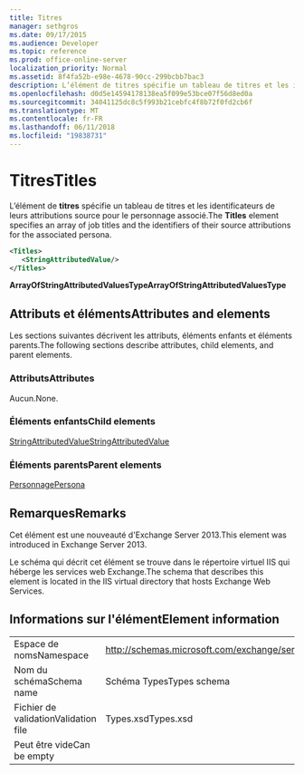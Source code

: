 ```yaml
---
title: Titres
manager: sethgros
ms.date: 09/17/2015
ms.audience: Developer
ms.topic: reference
ms.prod: office-online-server
localization_priority: Normal
ms.assetid: 8f4fa52b-e98e-4678-90cc-299bcbb7bac3
description: L’élément de titres spécifie un tableau de titres et les identificateurs de leurs attributions source pour le personnage associé.
ms.openlocfilehash: d0d5e14594178138ea5f099e53bce07f56d8ed0a
ms.sourcegitcommit: 34041125dc8c5f993b21cebfc4f8b72f0fd2cb6f
ms.translationtype: MT
ms.contentlocale: fr-FR
ms.lasthandoff: 06/11/2018
ms.locfileid: "19838731"
---
```

# <a name="titles"></a><span data-ttu-id="9a135-103">Titres</span><span class="sxs-lookup"><span data-stu-id="9a135-103">Titles</span></span>

<span data-ttu-id="9a135-104">L’élément de **titres** spécifie un tableau de titres et les identificateurs de leurs attributions source pour le personnage associé.</span><span class="sxs-lookup"><span data-stu-id="9a135-104">The **Titles** element specifies an array of job titles and the identifiers of their source attributions for the associated persona.</span></span> 
  
```XML
<Titles>
   <StringAttributedValue/>
</Titles>
```

 <span data-ttu-id="9a135-105">**ArrayOfStringAttributedValuesType**</span><span class="sxs-lookup"><span data-stu-id="9a135-105">**ArrayOfStringAttributedValuesType**</span></span>
## <a name="attributes-and-elements"></a><span data-ttu-id="9a135-106">Attributs et éléments</span><span class="sxs-lookup"><span data-stu-id="9a135-106">Attributes and elements</span></span>

<span data-ttu-id="9a135-107">Les sections suivantes décrivent les attributs, éléments enfants et éléments parents.</span><span class="sxs-lookup"><span data-stu-id="9a135-107">The following sections describe attributes, child elements, and parent elements.</span></span>
  
### <a name="attributes"></a><span data-ttu-id="9a135-108">Attributs</span><span class="sxs-lookup"><span data-stu-id="9a135-108">Attributes</span></span>

<span data-ttu-id="9a135-109">Aucun.</span><span class="sxs-lookup"><span data-stu-id="9a135-109">None.</span></span>
  
### <a name="child-elements"></a><span data-ttu-id="9a135-110">Éléments enfants</span><span class="sxs-lookup"><span data-stu-id="9a135-110">Child elements</span></span>

[<span data-ttu-id="9a135-111">StringAttributedValue</span><span class="sxs-lookup"><span data-stu-id="9a135-111">StringAttributedValue</span></span>](stringattributedvalue.md)
  
### <a name="parent-elements"></a><span data-ttu-id="9a135-112">Éléments parents</span><span class="sxs-lookup"><span data-stu-id="9a135-112">Parent elements</span></span>

[<span data-ttu-id="9a135-113">Personnage</span><span class="sxs-lookup"><span data-stu-id="9a135-113">Persona</span></span>](persona.md)
  
## <a name="remarks"></a><span data-ttu-id="9a135-114">Remarques</span><span class="sxs-lookup"><span data-stu-id="9a135-114">Remarks</span></span>

<span data-ttu-id="9a135-115">Cet élément est une nouveauté d'Exchange Server 2013.</span><span class="sxs-lookup"><span data-stu-id="9a135-115">This element was introduced in Exchange Server 2013.</span></span>
  
<span data-ttu-id="9a135-116">Le schéma qui décrit cet élément se trouve dans le répertoire virtuel IIS qui héberge les services web Exchange.</span><span class="sxs-lookup"><span data-stu-id="9a135-116">The schema that describes this element is located in the IIS virtual directory that hosts Exchange Web Services.</span></span>
  
## <a name="element-information"></a><span data-ttu-id="9a135-117">Informations sur l'élément</span><span class="sxs-lookup"><span data-stu-id="9a135-117">Element information</span></span>

|||
|:-----|:-----|
|<span data-ttu-id="9a135-118">Espace de noms</span><span class="sxs-lookup"><span data-stu-id="9a135-118">Namespace</span></span>  <br/> |http://schemas.microsoft.com/exchange/services/2006/types  <br/> |
|<span data-ttu-id="9a135-119">Nom du schéma</span><span class="sxs-lookup"><span data-stu-id="9a135-119">Schema name</span></span>  <br/> |<span data-ttu-id="9a135-120">Schéma Types</span><span class="sxs-lookup"><span data-stu-id="9a135-120">Types schema</span></span>  <br/> |
|<span data-ttu-id="9a135-121">Fichier de validation</span><span class="sxs-lookup"><span data-stu-id="9a135-121">Validation file</span></span>  <br/> |<span data-ttu-id="9a135-122">Types.xsd</span><span class="sxs-lookup"><span data-stu-id="9a135-122">Types.xsd</span></span>  <br/> |
|<span data-ttu-id="9a135-123">Peut être vide</span><span class="sxs-lookup"><span data-stu-id="9a135-123">Can be empty</span></span>  <br/> ||
   

